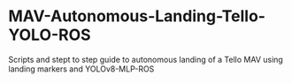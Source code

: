 # MAV-Autonomous-Landing-Tello-YOLO-ROS
Scripts and stept to step guide to autonomous landing of a Tello MAV using landing markers and YOLOv8-MLP-ROS
